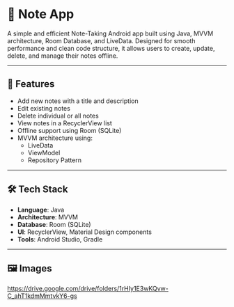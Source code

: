 # 📝 Note App

A simple and efficient Note-Taking Android app built using Java, MVVM architecture, Room Database, and LiveData. Designed for smooth performance and clean code structure, it allows users to create, update, delete, and manage their notes offline.

---

## 📱 Features

- Add new notes with a title and description
- Edit existing notes
- Delete individual or all notes
- View notes in a RecyclerView list
- Offline support using Room (SQLite)
- MVVM architecture using:
  - LiveData
  - ViewModel
  - Repository Pattern

---

## 🛠️ Tech Stack

- **Language**: Java
- **Architecture**: MVVM
- **Database**: Room (SQLite)
- **UI**: RecyclerView, Material Design components
- **Tools**: Android Studio, Gradle

---
## 🖼 Images

https://drive.google.com/drive/folders/1rHIy1E3wKQvw-C_ahT1kdmMmtvkY6-gs
